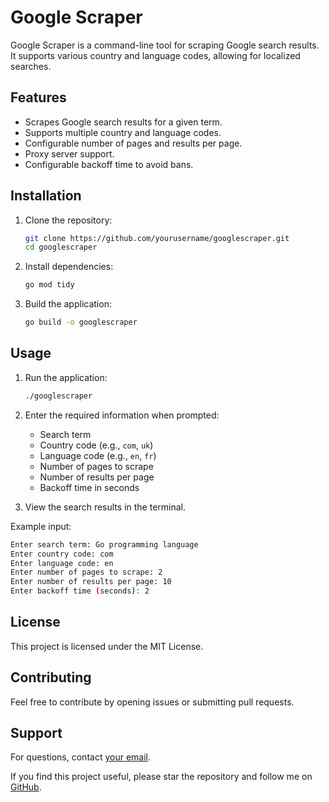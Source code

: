 # Google Scraper

Google Scraper is a command-line tool for scraping Google search results. It supports various country and language codes, allowing for localized searches.

## Features

- Scrapes Google search results for a given term.
- Supports multiple country and language codes.
- Configurable number of pages and results per page.
- Proxy server support.
- Configurable backoff time to avoid bans.

## Installation

1. Clone the repository:
    ```sh
    git clone https://github.com/yourusername/googlescraper.git
    cd googlescraper
    ```

2. Install dependencies:
    ```sh
    go mod tidy
    ```

3. Build the application:
    ```sh
    go build -o googlescraper
    ```

## Usage

1. Run the application:
    ```sh
    ./googlescraper
    ```

2. Enter the required information when prompted:
    - Search term
    - Country code (e.g., `com`, `uk`)
    - Language code (e.g., `en`, `fr`)
    - Number of pages to scrape
    - Number of results per page
    - Backoff time in seconds

3. View the search results in the terminal.

Example input:
```sh
Enter search term: Go programming language
Enter country code: com
Enter language code: en
Enter number of pages to scrape: 2
Enter number of results per page: 10
Enter backoff time (seconds): 2
```

## License

This project is licensed under the MIT License.

## Contributing

Feel free to contribute by opening issues or submitting pull requests.

## Support

For questions, contact [your email](mailto:zeshanshakil0@gmail.com).

If you find this project useful, please star the repository and follow me on [GitHub](https://github.com/zeshantech).
